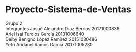 # Proyecto-Sistema-de-Ventas
Grupo 2   
          Integrantes
Josué Alejandro Diaz Berrios 20171000836          
Ariel Isaí Turcios García 20131006640   
Deiby Benigno López Ramírez 20151030486        
Yefri Aridanel Ramos García 20171005230
